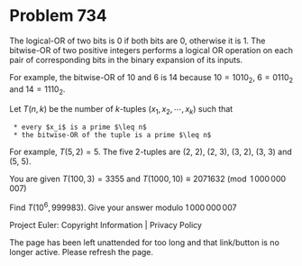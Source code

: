 #   Problem 734

   The logical-OR of two bits is 0 if both bits are 0, otherwise it is 1.
   The bitwise-OR of two positive integers performs a logical OR operation on
   each pair of corresponding bits in the binary expansion of its inputs.

   For example, the bitwise-OR of $10$ and $6$ is $14$ because $10 = 1010_2$,
   $6 = 0110_2$ and $14 = 1110_2$.

   Let $T(n, k)$ be the number of $k$-tuples $(x_1, x_2,\cdots,x_k)$ such
   that

     * every $x_i$ is a prime $\leq n$
     * the bitwise-OR of the tuple is a prime $\leq n$

   For example, $T(5, 2)=5$. The five 2-tuples are (2, 2), (2, 3), (3, 2),
   (3, 3) and (5, 5).

   You are given $T(100, 3) = 3355$ and $T(1000, 10) \equiv 2071632
   \pmod{1\,000\,000\,007}$

   Find $T(10^6,999983)$. Give your answer modulo $1\,000\,000\,007$

   Project Euler: Copyright Information | Privacy Policy

   The page has been left unattended for too long and that link/button is no
   longer active. Please refresh the page.
